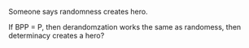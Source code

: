 Someone says randomness creates hero.

If BPP = P, then derandomzation works the same as randomess, then determinacy creates a hero?
